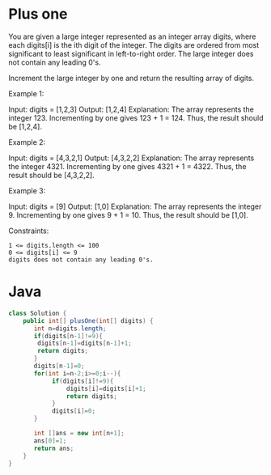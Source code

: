 # Plus one 
You are given a large integer represented as an integer array digits, where each digits[i] is the ith digit of the integer. The digits are ordered from most significant to least significant in left-to-right order. The large integer does not contain any leading 0's.

Increment the large integer by one and return the resulting array of digits.

 

Example 1:

Input: digits = [1,2,3]
Output: [1,2,4]
Explanation: The array represents the integer 123.
Incrementing by one gives 123 + 1 = 124.
Thus, the result should be [1,2,4].

Example 2:

Input: digits = [4,3,2,1]
Output: [4,3,2,2]
Explanation: The array represents the integer 4321.
Incrementing by one gives 4321 + 1 = 4322.
Thus, the result should be [4,3,2,2].

Example 3:

Input: digits = [9]
Output: [1,0]
Explanation: The array represents the integer 9.
Incrementing by one gives 9 + 1 = 10.
Thus, the result should be [1,0].

 

Constraints:

    1 <= digits.length <= 100
    0 <= digits[i] <= 9
    digits does not contain any leading 0's.
# Java
```java
class Solution {
    public int[] plusOne(int[] digits) {
       int n=digits.length;
       if(digits[n-1]!=9){
        digits[n-1]=digits[n-1]+1;
        return digits;
       }
       digits[n-1]=0;
       for(int i=n-2;i>=0;i--){
            if(digits[i]!=9){
                digits[i]=digits[i]+1;
                return digits;
            }
            digits[i]=0;
       }

       int []ans = new int[n+1];
       ans[0]=1;
       return ans;
    }
}
````
